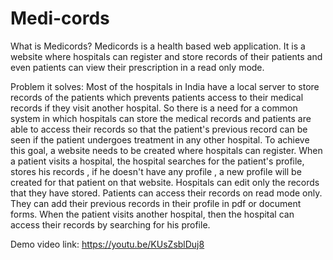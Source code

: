 # Medi-cords


What is Medicords?
Medicords is a health based web application. It is a website where hospitals can register and store records of their patients and even patients can view their prescription in a read only mode.


Problem it solves:
Most of the hospitals in India have a local server to store records of the patients which prevents patients access to their medical records if they visit another hospital. So there is a need for a common system in which hospitals can store the medical records and patients are able to access their records so that the patient's previous record can be seen if the patient undergoes treatment in any other hospital. To achieve this goal, a website needs to be created where hospitals can register. When a patient visits a hospital, the hospital searches for the patient's profile, stores his records , if he doesn't have any profile , a new profile will be created for that patient on that website. Hospitals can edit only the records that they have stored. Patients can access their records on read mode only. They can add their previous records in their profile in pdf or document forms. When the patient visits another hospital, then the hospital can access their records by searching for his profile.


Demo video link:
https://youtu.be/KUsZsblDuj8

